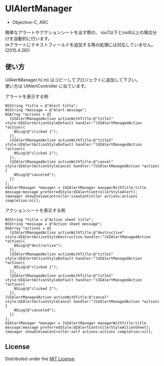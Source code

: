 # UIAlertManager  
- Objective-C, ARC  

簡単なアラートやアクションシートを出す際の、 ios7以下とios8以上の場合分けを自動的に行います。  
(※アラートにテキストフィールドを追加する等の処理には対応していません。(2015.4.26))

## 使い方

UIAlertManager.h(.m) はコピーしてプロジェクトに追加して下さい。  
使い方は UIAlertController に似ています。

アラートを表示する例  

    NSString *title = @"Alert title";
    NSString *message = @"Alert message";
    NSArray *actions = @[
      [UIAlertManagedAction actionWithTitle:@"title1" style:UIAlertActionStyleDefault handler:^(UIAlertManagedAction *action){
        NSLog(@"clicked 1");
      }],
      [UIAlertManagedAction actionWithTitle:@"title2" style:UIAlertActionStyleDefault handler:^(UIAlertManagedAction *action){
        NSLog(@"clicked 2");
      }],
      [UIAlertManagedAction actionWithTitle:@"cancel" style:UIAlertActionStyleCancel handler:^(UIAlertManagedAction *action){
        NSLog(@"canceled");
      }]
    ];
    UIAlertManager *manager = [UIAlertManager managerWithTitle:title message:message preferredStyle:UIAlertControllerStyleAlert];
    [manager showInViewController:viewController actions:actions completion:nil];

アクションシートを表示する例  

    NSString *title = @"Action sheet title";
    NSString *message = @"Action sheet message";
    NSArray *actions = @[
      [UIAlertManagedAction actionWithTitle:@"destructive" style:UIAlertActionStyleDestructive handler:^(UIAlertManagedAction *action){
        NSLog(@"destructive");
      }],
      [UIAlertManagedAction actionWithTitle:@"title1" style:UIAlertActionStyleDefault handler:^(UIAlertManagedAction *action){
        NSLog(@"clicked 1");
      }],
      [UIAlertManagedAction actionWithTitle:@"title2" style:UIAlertActionStyleDefault handler:^(UIAlertManagedAction *action){
        NSLog(@"clicked 2");
      }],
    [UIAlertManagedAction actionWithTitle:@"cancel" style:UIAlertActionStyleCancel handler:^(UIAlertManagedAction *action){
        NSLog(@"canceled");
      }]
    ];
    UIAlertManager *manager = [UIAlertManager managerWithTitle:title message:message preferredStyle:UIAlertControllerStyleActionSheet];
    [manager showInViewController:self actions:actions completion:nil];

## License
Distributed under the [MIT License][mit].

[MIT]: http://www.opensource.org/licenses/mit-license.php
